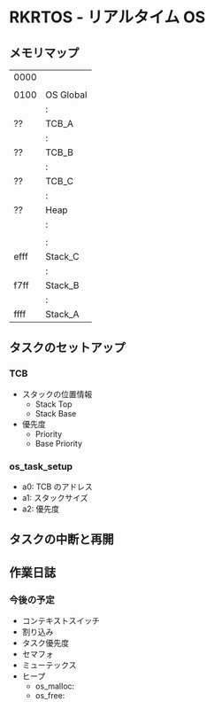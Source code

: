 # RKRTOS - リアルタイム OS

## メモリマップ

|      |           |
| ---- | --------- |
| 0000 |           |
|      |           |
| 0100 | OS Global |
|      | :         |
| ??   | TCB_A     |
|      | :         |
| ??   | TCB_B     |
|      | :         |
| ??   | TCB_C     |
|      | :         |
| ??   | Heap      |
|      | :         |
|      |           |
|      | :         |
| efff | Stack_C   |
|      | :         |
| f7ff | Stack_B   |
|      | :         |
| ffff | Stack_A   |

## タスクのセットアップ

### TCB

- スタックの位置情報
  - Stack Top
  - Stack Base
- 優先度
  - Priority
  - Base Priority

### os_task_setup

- a0: TCB のアドレス
- a1: スタックサイズ
- a2: 優先度

## タスクの中断と再開

## 作業日誌

### 今後の予定

- コンテキストスイッチ
- 割り込み
- タスク優先度
- セマフォ
- ミューテックス
- ヒープ
  - os_malloc:
  - os_free:

